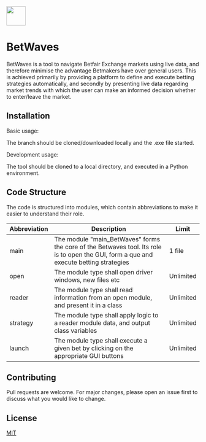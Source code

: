<img src="https://github.com/BetWave/BetWaves/blob/master/Wave_inputs/wave_ico.ico" width="50" height="50"> 

# BetWaves

BetWaves is a tool to navigate Betfair Exchange markets using live data, and therefore minimise the advantage Betmakers have over general users. This is achieved primarily by providing a platform to define and execute betting strategies automatically, and secondly by presenting live data regarding market trends with which the user can make an informed decision whether to enter/leave the market.

## Installation

Basic usage:

The branch should be cloned/downloaded locally and the .exe file started.

Development usage:

The tool should be cloned to a local directory, and executed in a Python environment.

## Code Structure

The code is structured into modules, which contain abbreviations to make it easier to understand their role.

| Abbreviation  | Description                                            | Limit  |
| ------------- | ------------------------------------------------------ | ------------- |
| main | The module "main_BetWaves" forms the core of the Betwaves tool. Its role is to open the GUI, form a que and execute betting strategies | 1 file |
| open | The module type shall open driver windows, new files etc | Unlimited |
| reader | The module type shall read information from an open module, and present it in a class | Unlimited |
| strategy | The module type shall apply logic to a reader module data, and output class variables | Unlimited |
| launch | The module type shall execute a given bet by clicking on the appropriate GUI buttons | Unlimited |

## Contributing

Pull requests are welcome. For major changes, please open an issue first to discuss what you would like to change.

## License
[MIT](https://choosealicense.com/licenses/mit/)
